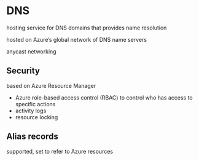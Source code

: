# DNS

hosting service for DNS domains that provides name resolution

hosted on Azure’s global network of DNS name servers

anycast networking

## Security

based on Azure Resource Manager

- Azure role-based access control (RBAC) to control who has access to specific actions
- activity logs
- resource locking

## Alias records

supported, set to refer to Azure resources